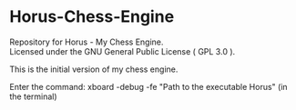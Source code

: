 # Horus-Chess-Engine
Repository for Horus - My Chess Engine.  
Licensed under the GNU General Public License ( GPL 3.0 ).

This is the initial version of my chess engine.  

Enter the command: xboard -debug -fe "Path to the executable Horus" (in the terminal)

